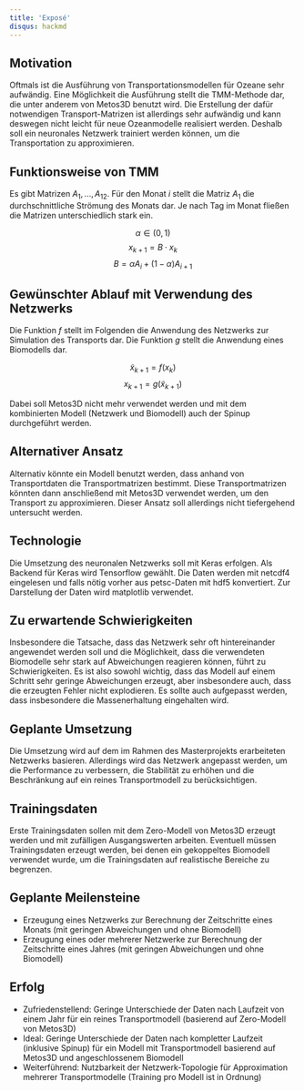```yaml
---
title: 'Exposé'
disqus: hackmd
---
```


Motivation
---
Oftmals ist die Ausführung von Transportationsmodellen für Ozeane sehr aufwändig. Eine Möglichkeit die Ausführung stellt die TMM-Methode dar, die unter anderem von Metos3D benutzt wird. Die Erstellung der dafür notwendigen Transport-Matrizen ist allerdings sehr aufwändig und kann deswegen nicht leicht für neue Ozeanmodelle realisiert werden. Deshalb soll ein neuronales Netzwerk trainiert werden können, um die Transportation zu approximieren.

Funktionsweise von TMM
---
Es gibt Matrizen $A_1, ..., A_{12}$. Für den Monat $i$ stellt die Matriz $A_1$ die durchschnittliche Strömung des Monats dar. Je nach Tag im Monat fließen die Matrizen unterschiedlich stark ein.

$$\alpha \in (0, 1)$$
$$x_{k+1} = B \cdot x_k$$
$$B = \alpha A_i + (1-\alpha) A_{i+1}$$

Gewünschter Ablauf mit Verwendung des Netzwerks
---
Die Funktion $f$ stellt im Folgenden die Anwendung des Netzwerks zur Simulation des Transports dar. Die Funktion $g$ stellt die Anwendung eines Biomodells dar.

$$\tilde{x}_{k+1} = f(x_k)$$
$$x_{k+1} = g(\tilde{x}_{k+1})$$

Dabei soll Metos3D nicht mehr verwendet werden und mit dem kombinierten Modell (Netzwerk und Biomodell) auch der Spinup durchgeführt werden.

Alternativer Ansatz
---
Alternativ könnte ein Modell benutzt werden, dass anhand von Transportdaten die Transportmatrizen bestimmt. Diese Transportmatrizen könnten dann anschließend mit Metos3D verwendet werden, um den Transport zu approximieren. Dieser Ansatz soll allerdings nicht tiefergehend untersucht werden.

Technologie
---
Die Umsetzung des neuronalen Netzwerks soll mit Keras erfolgen. Als Backend für Keras wird Tensorflow gewählt. Die Daten werden mit netcdf4 eingelesen und falls nötig vorher aus petsc-Daten mit hdf5 konvertiert. Zur Darstellung der Daten wird matplotlib verwendet.

Zu erwartende Schwierigkeiten
---
Insbesondere die Tatsache, dass das Netzwerk sehr oft hintereinander angewendet werden soll und die Möglichkeit, dass die verwendeten Biomodelle sehr stark auf Abweichungen reagieren können, führt zu Schwierigkeiten. Es ist also sowohl wichtig, dass das Modell auf einem Schritt sehr geringe Abweichungen erzeugt, aber insbesondere auch, dass die erzeugten Fehler nicht explodieren. Es sollte auch aufgepasst werden, dass insbesondere die Massenerhaltung eingehalten wird.

Geplante Umsetzung
---
Die Umsetzung wird auf dem im Rahmen des Masterprojekts erarbeiteten Netzwerks basieren. Allerdings wird das Netzwerk angepasst werden, um die Performance zu verbessern, die Stabilität zu erhöhen und die Beschränkung auf ein reines Transportmodell zu berücksichtigen.

Trainingsdaten
---
Erste Trainingsdaten sollen mit dem Zero-Modell von Metos3D erzeugt werden und mit zufälligen Ausgangswerten arbeiten. Eventuell müssen Trainingsdaten erzeugt werden, bei denen ein gekoppeltes Biomodell verwendet wurde, um die Trainingsdaten auf realistische Bereiche zu begrenzen.

Geplante Meilensteine
---
- Erzeugung eines Netzwerks zur Berechnung der Zeitschritte eines Monats (mit geringen Abweichungen und ohne Biomodell)
- Erzeugung eines oder mehrerer Netzwerke zur Berechnung der Zeitschritte eines Jahres (mit geringen Abweichungen und ohne Biomodell)

Erfolg
---
- Zufriedenstellend: Geringe Unterschiede der Daten nach Laufzeit von einem Jahr für ein reines Transportmodell (basierend auf Zero-Modell von Metos3D)
- Ideal: Geringe Unterschiede der Daten nach kompletter Laufzeit (inklusive Spinup) für ein Modell mit Transportmodell basierend auf Metos3D und angeschlossenem Biomodell
- Weiterführend: Nutzbarkeit der Netzwerk-Topologie für Approximation mehrerer Transportmodelle (Training pro Modell ist in Ordnung)
